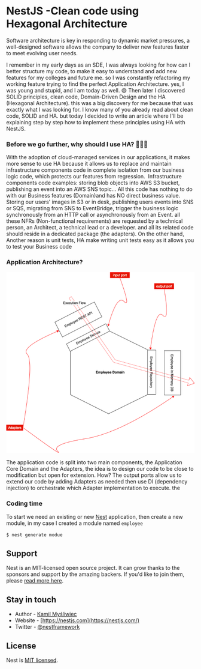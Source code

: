 # NestJS -Clean code using Hexagonal Architecture

Software architecture is key in responding to dynamic market pressures, a well-designed software allows the company to deliver new features faster to meet evolving user needs.

I remember in my early days as an SDE, I was always looking for how can I better structure my code, to make it easy to understand and add new features for my colleges and future me. so I was constantly refactoring my working feature trying to find the perfect Application Architecture. yes, I was young and stupid, and I am today as well. ‍😄
Then later I discovered SOLID principles, clean code, Domain-Driven Design and the HA (Hexagonal Architecture). this was a big discovery for me because that was exactly what I was looking for.
I know many of you already read about clean code, SOLID and HA. but today I decided to write an article where I'll be explaining step by step how to implement these principles using HA with NestJS.

### Before we go further, why should I use HA? 💁🏽‍♂️

With the adoption of cloud-managed services in our applications, it makes more sense to use HA because it allows us to replace and maintain infrastructure components code in complete isolation from our business logic code, which protects our features from regression. 
Infrastructure components code examples: storing blob objects into AWS S3 bucket, publishing an event into an AWS SNS topic…
All this code has nothing to do with our Business features (Domain)and has NO direct business value. 
Storing our users' images in S3 or in desk, publishing users events into SNS or SQS, migrating from SNS to EventBridge, trigger the business logic synchronously from an HTTP call or asynchronously from an Event. all these NFRs (Non-functional requirements) are requested by a technical person, an Architect, a technical lead or a developer. and all its related code should reside in a dedicated package (the adapters).
On the other hand, 
Another reason is unit tests, HA make writing unit tests easy as it allows you to test your Business code

### Application Architecture?

![Architecture](./architecture.drawio.png)

The application code is split into two main components, the Application Core Domain and the Adapters, the idea is to design our code to be close to modification but open for extension.
How?
The output ports allow us to extend our code by adding Adapters as needed then use DI (dependency injection) to orchestrate which Adapter implementation to execute.
the

### Coding time

To start we need an existing or new [Nest](https://github.com/nestjs/nest) application, then create a new module, in my case I created a module named `employee`

```bash
$ nest generate modue
```

## Support

Nest is an MIT-licensed open source project. It can grow thanks to the sponsors and support by the amazing backers. If you'd like to join them, please [read more here](https://docs.nestjs.com/support).

## Stay in touch

- Author - [Kamil Myśliwiec](https://kamilmysliwiec.com)
- Website - [https://nestjs.com](https://nestjs.com/)
- Twitter - [@nestframework](https://twitter.com/nestframework)

## License

Nest is [MIT licensed](LICENSE).
